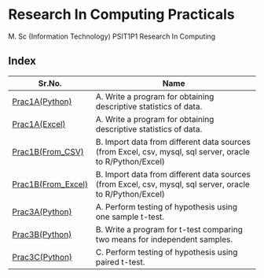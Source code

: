 # Research In Computing Practicals

M. Sc (Information Technology)
PSIT1P1 Research In Computing



## Index

| Sr.No. | Name |
| --- | --- |
| [Prac1A(Python)](/MscIT/Research_In_Computing/Practical%201) | A.	Write a program for obtaining descriptive statistics of data. |
| [Prac1A(Excel)](/MscIT/Research_In_Computing/Practical%201) | A.	Write a program for obtaining descriptive statistics of data. |
| [Prac1B(From_CSV)](/MscIT/Research_In_Computing/Practical%201/) | B.	Import data from different data sources (from Excel, csv, mysql, sql server, oracle to R/Python/Excel) |
| [Prac1B(From_Excel)](/MscIT/Research_In_Computing/Practical%201/) |B.	Import data from different data sources (from Excel, csv, mysql, sql server, oracle to R/Python/Excel) |
| [Prac3A(Python)](/MscIT/Research_In_Computing/Practical%203/) |A.	Perform testing of hypothesis using one sample t-test. |
| [Prac3B(Python)](/MscIT/Research_In_Computing/Practical%203/) |B.	Write a program for t-test comparing two means for independent samples. |
| [Prac3C(Python)](/MscIT/Research_In_Computing/Practical%203/) |C.	Perform testing of hypothesis using paired t-test. |






